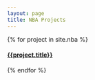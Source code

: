 ```yaml
---
layout: page
title: NBA Projects
---
```


<!-- {% for project in site.nba %}
  <div class="project">
    <h4>{{project.title}}</h4>
    {{project.content}}
  </div>
{% endfor %} -->

{% for project in site.nba %}
  <div class="project">
    <h4><a href="{{project.url}}">{{project.title}}</a></h4>
  </div>
{% endfor %}
